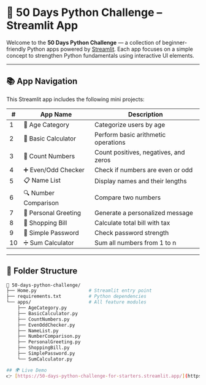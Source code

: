 # 🚀 50 Days Python Challenge – Streamlit App

Welcome to the **50 Days Python Challenge** — a collection of beginner-friendly Python apps powered by [Streamlit](https://streamlit.io/). Each app focuses on a simple concept to strengthen Python fundamentals using interactive UI elements.

---

## 📚 App Navigation

This Streamlit app includes the following mini projects:

| # | App Name                | Description                                  |
|---|-------------------------|----------------------------------------------|
| 1 | 👶 Age Category         | Categorize users by age                      |
| 2 | 🧮 Basic Calculator     | Perform basic arithmetic operations          |
| 3 | 🔢 Count Numbers        | Count positives, negatives, and zeros        |
| 4 | ➕ Even/Odd Checker     | Check if numbers are even or odd             |
| 5 | 📋 Name List            | Display names and their lengths              |
| 6 | 🔍 Number Comparison    | Compare two numbers                          |
| 7 | 👋 Personal Greeting    | Generate a personalized message              |
| 8 | 🛒 Shopping Bill        | Calculate total bill with tax                |
| 9 | 🔐 Simple Password      | Check password strength                      |
|10 | ➗ Sum Calculator       | Sum all numbers from 1 to n                  |

---

## 🧱 Folder Structure

```bash
📁 50-days-python-challenge/
├── Home.py                   # Streamlit entry point
├── requirements.txt          # Python dependencies
└── apps/                     # All feature modules
    ├── AgeCategory.py
    ├── BasicCalculator.py
    ├── CountNumbers.py
    ├── EvenOddChecker.py
    ├── NameList.py
    ├── NumberComparison.py
    ├── PersonalGreeting.py
    ├── ShoppingBill.py
    ├── SimplePassword.py
    └── SumCalculator.py

## 🌍 Live Demo
👉 [https://50-days-python-challenge-for-starters.streamlit.app/](https://50-days-python-challenge-for-starters.streamlit.app/)
